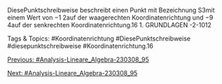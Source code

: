 DiesePunktschreibweise beschreibt einen Punkt mit Bezeichnung S3mit einem Wert von −1
2auf der
waagerechten Koordinatenrichtung und −9
4auf der senkrechten Koordinatenrichtung.16 1. GRUNDLAGEN
-2-1012

   Tags & Topics:
   #Koordinatenrichtung
   #DiesePunktschreibweise
   #diesepunktschreibweise
   #Koordinatenrichtung.16

[Previous: #Analysis-Lineare_Algebra-230308_95](Analysis-Lineare_Algebra-230308_95.md)

[Next: #Analysis-Lineare_Algebra-230308_95](Analysis-Lineare_Algebra-230308_95.md)